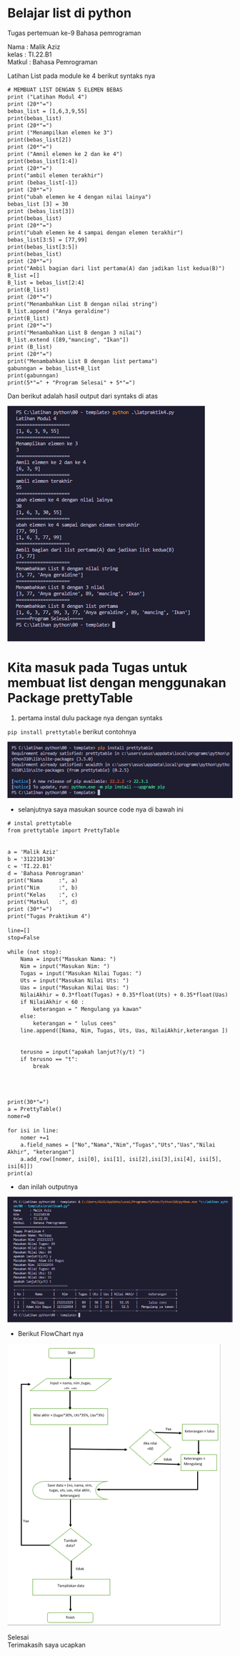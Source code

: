 # Belajar list di python
Tugas pertemuan ke-9 Bahasa pemrograman

Nama    : Malik Aziz <br>
kelas   : TI.22.B1<br>
Matkul  : Bahasa Pemrograman<br>


Latihan List pada module ke 4
berikut syntaks nya

```
# MEMBUAT LIST DENGAN 5 ELEMEN BEBAS
print ("Latihan Modul 4")
print (20*"=")
bebas_list = [1,6,3,9,55]
print(bebas_list)
print (20*"=")
print ("Menampilkan elemen ke 3")
print(bebas_list[2])
print (20*"=")
print ("Amnil elemen ke 2 dan ke 4")
print(bebas_list[1:4])
print (20*"=")
print("ambil elemen terakhir")
print (bebas_list[-1])
print (20*"=")
print("ubah elemen ke 4 dengan nilai lainya")
bebas_list [3] = 30
print (bebas_list[3])
print(bebas_list)
print (20*"=")
print("ubah elemen ke 4 sampai dengan elemen terakhir")
bebas_list[3:5] = [77,99]
print(bebas_list[3:5])
print(bebas_list)
print (20*"=")
print("Ambil bagian dari list pertama(A) dan jadikan list kedua(B)")
B_list =[]
B_list = bebas_list[2:4]
print(B_list)
print (20*"=")
print("Menambahkan List B dengan nilai string")
B_list.append ("Anya geraldine")
print(B_list)
print (20*"=")
print("Menambahkan List B dengan 3 nilai")
B_list.extend ([89,"mancing", "Ikan"])
print (B_list)
print (20*"=")
print("Menambahkan List B dengan list pertama")
gabunngan = bebas_list+B_list
print(gabunngan)
print(5*"=" + "Program Selesai" + 5*"=") 
```

Dan berikut adalah hasil output dari syntaks di atas

![prkt](prkt4/latihan4.png)

# Kita masuk pada Tugas untuk membuat list dengan menggunakan Package prettyTable
1. pertama instal dulu package nya dengan syntaks 
   
`` pip install prettytable ``
berikut contohnya

![prkt](prkt4/instal%20pt.png)

* selanjutnya saya masukan source code nya di bawah ini<br>

```
# instal prettytable
from prettytable import PrettyTable


a = 'Malik Aziz'
b = '312210130'
c = 'TI.22.B1'
d = 'Bahasa Pemrograman'
print("Nama     :", a)
print("Nim      :", b)
print("Kelas    :", c)
print("Matkul   :", d)
print (30*"=")
print("Tugas Praktikum 4")

line=[]
stop=False

while (not stop):
    Nama = input("Masukan Nama: ")
    Nim = input("Masukan Nim: ")
    Tugas = input("Masukan Nilai Tugas: ")
    Uts = input("Masukan Nilai Uts: ")
    Uas = input("Masukan Nilai Uas: ")
    NilaiAkhir = 0.3*float(Tugas) + 0.35*float(Uts) + 0.35*float(Uas)
    if NilaiAkhir < 60 :
        keterangan = " Mengulang ya kawan"
    else:
        keterangan = " lulus cees"
    line.append([Nama, Nim, Tugas, Uts, Uas, NilaiAkhir,keterangan ])


    terusno = input("apakah lanjut?(y/t) ")
    if terusno == "t":
        break




print(30*"=")
a = PrettyTable()
nomer=0

for isi in line:
    nomer +=1
    a.field_names = ["No","Nama","Nim","Tugas","Uts","Uas","Nilai Akhir", "keterangan"]
    a.add_row([nomer, isi[0], isi[1], isi[2],isi[3],isi[4], isi[5], isi[6]])
print(a)

```

* dan inilah outputnya<br>

![prkt](prkt4/output%20pt4.png)

* Berikut FlowChart nya <br>

![prkt](prkt4/fc.png)

Selesai<br>
Terimakasih saya ucapkan
  